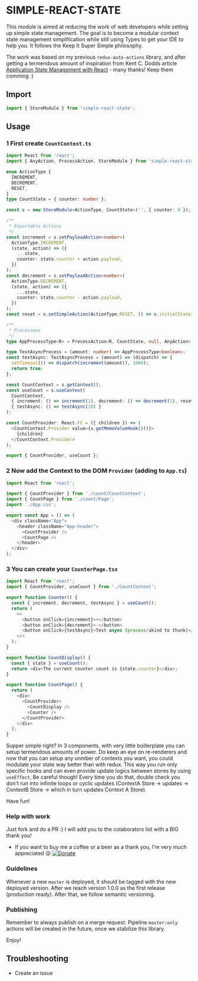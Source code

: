 # SIMPLE-REACT-STATE

<!-- STORY -->

This module is aimed at reducing the work of web developers while setting up simple state management. The goal is to become a modular context state management simplification while still using Types to get your IDE to help you.
It follows the Keep It Super Simple philosophy.

The work was based on my previous `redux-auto-actions` library, and after getting a termendous amount of inspiration from Kent C. Dodds article [Application State Management with React](https://kentcdodds.com/blog/application-state-management-with-react) - many thanks! Keep them comming :)

## Import

```js
import { StoreModule } from 'simple-react-state';
```

## Usage

### 1 First create `CountContext.ts`

```ts
import React from 'react';
import { AnyAction, ProcessAction, StoreModule } from 'simple-react-state';

enum ActionType {
  INCREMENT,
  DECREMENT,
  RESET,
}
type CountState = { counter: number };

const s = new StoreModule<ActionType, CountState>('', { counter: 0 });

/**
 * Exportable Actions
 */
const increment = s.setPayloadAction<number>(
  ActionType.INCREMENT,
  (state, action) => ({
    ...state,
    counter: state.counter + action.payload,
  })
);
const decrement = s.setPayloadAction<number>(
  ActionType.DECREMENT,
  (state, action) => ({
    ...state,
    counter: state.counter - action.payload,
  })
);
const reset = s.setSimpleAction(ActionType.RESET, () => s.initialState);

/**
 * Processees
 */
type AppProcessType<R> = ProcessAction<R, CountState, null, AnyAction>;

type TestAsyncProcess = (amount: number) => AppProcessType<boolean>;
const testAsync: TestAsyncProcess = (amount) => (dispatch) => {
  setTimeout(() => dispatch(increment(amount)), 1000);
  return true;
};

const CountContext = s.getContext();
const useCount = s.useContext(
  CountContext,
  { increment: () => increment(1), decrement: () => decrement(1), reset },
  { testAsync: () => testAsync(10) }
);

const CountProvider: React.FC = ({ children }) => (
  <CountContext.Provider value={s.getMemoValueHook()()}>
    {children}
  </CountContext.Provider>
);

export { CountProvider, useCount };
```

### 2 Now add the Context to the DOM `Provider` (adding to `App.ts`)

```ts
import React from 'react';

import { CountProvider } from './count/CountContext';
import { CountPage } from './count/Page';
import './App.css';

export const App = () => (
  <div className="App">
    <header className="App-header">
      <CountProvider />
      <CountPage />
    </header>
  </div>
);
```

### 3 You can create your `CounterPage.tsx`

```ts
import React from 'react';
import { CountProvider, useCount } from './CountContext';

export function Counter() {
  const { increment, decrement, testAsync } = useCount();
  return (
    <>
      <button onClick={increment}>+</button>
      <button onClick={decrement}>-</button>
      <button onClick={testAsync}>Test async (process/akind to thunk)</button>
    </>
  );
}

export function CountDisplay() {
  const { state } = useCount();
  return <div>The current counter count is {state.counter}</div>;
}

export function CountPage() {
  return (
    <div>
      <CountProvider>
        <CountDisplay />
        <Counter />
      </CountProvider>
    </div>
  );
}
```

Supper simple right? In 3 components, with very little boillerplate you can setup termendous amounts of power. Do keep an eye on re-renderers and now that you can setup any unmber of contexts you want, you could modulate your state way better than with redux. This way you run only specific hooks and can even provide update logics between stores by using `useEffect`. Be careful though! Every time you do that, double check you don't run into infinite loops or cyclic updates (ContextA Store -> updates -> ContextB Store -> which in turn updates Context A Store).

Have fun!

### Help with work

Just fork and do a PR :) I will add you to the colaborators list with a BIG thank you!

- If you want to buy me a coffee or a beer as a thank you, I'm very much appreciated :stuck_out_tongue_winking_eye: [![Donate](https://www.paypalobjects.com/en_US/i/btn/btn_donateCC_LG.gif)](https://www.paypal.com/cgi-bin/webscr?cmd=_s-xclick&hosted_button_id=D3J2WXTXLAWK8&source=url)

### Guidelines

Whenever a new `master` is deployed, it should be tagged with the new deployed version.
After we reach version 1.0.0 as the first release (production ready). After that, we follow semantic versioning.

### Publishing

Remember to always publish on a merge request. Pipeline `master:only` actions will be created in the future, once we stabilize this library.

Enjoy!

## Troubleshooting

- Create an issue
